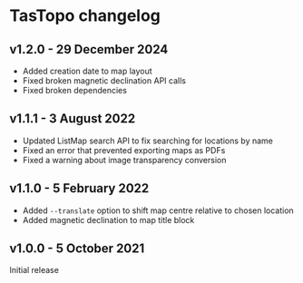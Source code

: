 # TasTopo changelog

## v1.2.0 - 29 December 2024

- Added creation date to map layout
- Fixed broken magnetic declination API calls
- Fixed broken dependencies

## v1.1.1 - 3 August 2022

- Updated ListMap search API to fix searching for locations by name
- Fixed an error that prevented exporting maps as PDFs
- Fixed a warning about image transparency conversion

## v1.1.0 - 5 February 2022

- Added `--translate` option to shift map centre relative to chosen location
- Added magnetic declination to map title block

## v1.0.0 - 5 October 2021

Initial release
